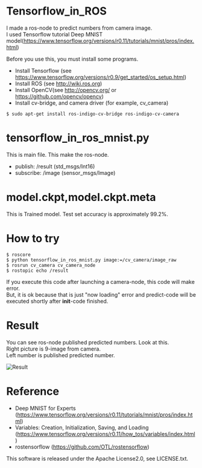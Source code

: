 # Tensorflow_in_ROS
I made a ros-node to predict numbers from camera image.  
I used Tensorflow tutorial Deep MNIST model(https://www.tensorflow.org/versions/r0.11/tutorials/mnist/pros/index.html)

Before you use this, you must install some programs.

* Install Tensorflow (see https://www.tensorflow.org/versions/r0.9/get_started/os_setup.html)  
* Install ROS (see http://wiki.ros.org)  
* Install OpenCV(see http://opencv.org/ or https://github.com/opencv/opencv)
* Install cv-bridge, and camera driver (for example, cv_camera)  

`$ sudo apt-get install ros-indigo-cv-bridge ros-indigo-cv-camera`

# tensorflow_in_ros_mnist.py
This is main file. This make the ros-node.

* publish: /result (std_msgs/Int16)
* subscribe: /image (sensor_msgs/Image)

# model.ckpt,model.ckpt.meta
This is Trained model.
Test set accuracy is approximately 99.2%.

# How to try

`$ roscore`  
`$ python tensorflow_in_ros_mnist.py image:=/cv_camera/image_raw`  
`$ rosrun cv_camera cv_camera_node`  
`$ rostopic echo /result`  

If you execute this code after launching a camera-node, this code will make error.  
But, it is ok because that is just "now loading" error and predict-code will be executed shortly after __init__-code finished.

# Result
You can see ros-node published predicted numbers. Look at this.  
Right picture is 9-image from camera.  
Left number is published predicted number.  

![Result](https://qiita-image-store.s3.amazonaws.com/0/134368/01ba808c-2867-5008-773d-85fd11464ea9.png "result")

# Reference
* Deep MNIST for Experts (https://www.tensorflow.org/versions/r0.11/tutorials/mnist/pros/index.html)  
* Variables: Creation, Initialization, Saving, and Loading (https://www.tensorflow.org/versions/r0.11/how_tos/variables/index.html)  
* rostensorflow (https://github.com/OTL/rostensorflow)

This software is released under the Apache License2.0, see LICENSE.txt.
